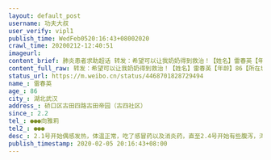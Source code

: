 ```yaml
---
layout: default_post
username: 功夫大叔
user_verify: vipl1
publish_time: WedFeb0520:16:43+08002020
crawl_time: 20200212-12:40:51
imageurl: 
content_brief: 肺炎患者求助超话 转发：希望可以让我奶奶得到救治！【姓名】雷春英【年龄】86【所在城市】湖北武汉【所在小区、社区】硚口区古田四路古田帝园（古四社区）【患病时间】2.2【病情描述】2.1号开始偶感发热，体温正常，吃了感冒药以及消炎药，直至2.4号开始有些腹泻，浑身乏力，食欲不佳，2.5 ...全文
content_full_raw: 转发：希望可以让我奶奶得到救治！【姓名】雷春英【年龄】86【所在城市】湖北武汉【所在小区、社区】硚口区古田四路古田帝园（古四社区）【患病时间】2.2【病情描述】2.1号开始偶感发热，体温正常，吃了感冒药以及消炎药，直至2.4号开始有些腹泻，浑身乏力，食欲不佳，2.5号在武汉市普爱医院进行CT检查，医生确诊为病毒性肺炎，我奶奶年纪太大，医院目前也没有办法收治，希望可以通过这种方式帮我奶奶求的一个治疗的床位，老人家本身还有心脏病和高血压，经不起拖！希望相关部门可以看到，救助我奶奶的生命，拜托🙏🙏🙏万分感谢！【联系方式】●●●向雅莉【其他紧急联系人】●●●
status_url: https://m.weibo.cn/status/4468701828729494
name_: 雷春英
age_: 86
city_: 湖北武汉
address_: 硚口区古田四路古田帝园（古四社区）
since_: 2.2
tel_: ●●●向雅莉
tel2_: ●●●
desc_: 2.1号开始偶感发热，体温正常，吃了感冒药以及消炎药，直至2.4号开始有些腹泻，浑身乏力，食欲不佳，2.5号在武汉市普爱医院进行CT检查，医生确诊为病毒性肺炎，我奶奶年纪太大，医院目前也没有办法收治，希望可以通过这种方式帮我奶奶求的一个治疗的床位，老人家本身还有心脏病和高血压，经不起拖！希望相关部门可以看到，救助我奶奶的生命，拜托🙏🙏🙏万分感谢！
publish_timestamp: 2020-02-05 20:16:43+08:00
---
```

